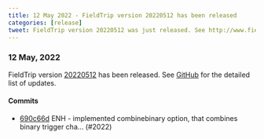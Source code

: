 ```yaml
---
title: 12 May 2022 - FieldTrip version 20220512 has been released
categories: [release]
tweet: FieldTrip version 20220512 was just released. See http://www.fieldtriptoolbox.org/#12-may-2022
---
```


### 12 May, 2022

FieldTrip version [20220512](http://github.com/fieldtrip/fieldtrip/releases/tag/20220512) has been released.
See [GitHub](https://github.com/fieldtrip/fieldtrip/compare/20220429...20220512) for the detailed list of updates.

#### Commits

- [690c66d](http://github.com/fieldtrip/fieldtrip/commit/690c66d) ENH - implemented combinebinary option, that combines binary trigger cha… (#2022)
